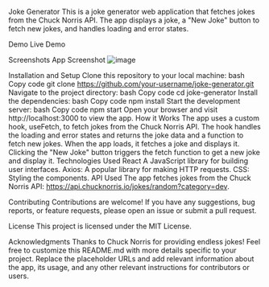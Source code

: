 Joke Generator
This is a joke generator web application that fetches jokes from the Chuck Norris API. The app displays a joke, a "New Joke" button to fetch new jokes, and handles loading and error states.

Demo
Live Demo

Screenshots
App Screenshot
![image](https://github.com/Anuragk-kumar/Joke-Generator/assets/74180720/37acd6eb-aacf-4281-89c1-ed79767fe3a9)


Installation and Setup
Clone this repository to your local machine:
bash
Copy code
git clone https://github.com/your-username/joke-generator.git
Navigate to the project directory:
bash
Copy code
cd joke-generator
Install the dependencies:
bash
Copy code
npm install
Start the development server:
bash
Copy code
npm start
Open your browser and visit http://localhost:3000 to view the app.
How it Works
The app uses a custom hook, useFetch, to fetch jokes from the Chuck Norris API.
The hook handles the loading and error states and returns the joke data and a function to fetch new jokes.
When the app loads, it fetches a joke and displays it.
Clicking the "New Joke" button triggers the fetch function to get a new joke and display it.
Technologies Used
React A JavaScript library for building user interfaces.
Axios: A popular library for making HTTP requests.
CSS: Styling the components.
API Used
The app fetches jokes from the Chuck Norris API: https://api.chucknorris.io/jokes/random?category=dev.

Contributing
Contributions are welcome! If you have any suggestions, bug reports, or feature requests, please open an issue or submit a pull request.

License
This project is licensed under the MIT License.

Acknowledgments
Thanks to Chuck Norris for providing endless jokes!
Feel free to customize this README.md with more details specific to your project. Replace the placeholder URLs and add relevant information about the app, its usage, and any other relevant instructions for contributors or users.
